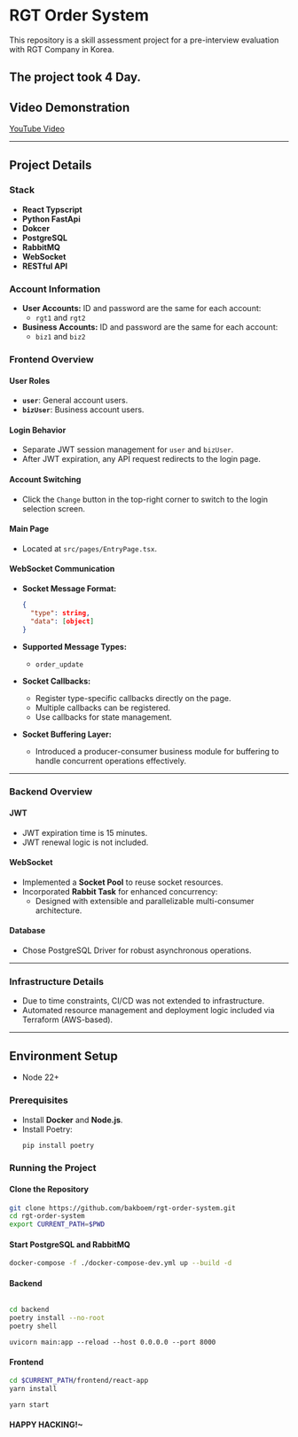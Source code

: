 # RGT Order System

This repository is a skill assessment project for a pre-interview evaluation with RGT Company in Korea.

## The project took 4 Day.

## Video Demonstration
[YouTube Video](https://youtu.be/tzzhALrxtS4)

---

## Project Details

### Stack
- **React Typscript**
- **Python FastApi**
- **Dokcer**
- **PostgreSQL**
- **RabbitMQ**
- **WebSocket**
- **RESTful API**
  

### Account Information
- **User Accounts:** ID and password are the same for each account:
  - `rgt1` and `rgt2`
- **Business Accounts:** ID and password are the same for each account:
  - `biz1` and `biz2`

### Frontend Overview

#### User Roles
- **`user`**: General account users.
- **`bizUser`**: Business account users.

#### Login Behavior
- Separate JWT session management for `user` and `bizUser`.
- After JWT expiration, any API request redirects to the login page.

#### Account Switching
- Click the `Change` button in the top-right corner to switch to the login selection screen.

#### Main Page
- Located at `src/pages/EntryPage.tsx`.

#### WebSocket Communication
- **Socket Message Format:**
  ```json
  {
    "type": string,
    "data": [object]
  }
  ```
- **Supported Message Types:**
  - `order_update`


- **Socket Callbacks:**
  - Register type-specific callbacks directly on the page.
  - Multiple callbacks can be registered.
  - Use callbacks for state management.

- **Socket Buffering Layer:**
  - Introduced a producer-consumer business module for buffering to handle concurrent operations effectively.

---

### Backend Overview

#### JWT
- JWT expiration time is 15 minutes.
- JWT renewal logic is not included.

#### WebSocket
- Implemented a **Socket Pool** to reuse socket resources.
- Incorporated **Rabbit Task** for enhanced concurrency:
  - Designed with extensible and parallelizable multi-consumer architecture.

#### Database
- Chose PostgreSQL Driver for robust asynchronous operations.

---

### Infrastructure Details
- Due to time constraints, CI/CD was not extended to infrastructure.
- Automated resource management and deployment logic included via Terraform (AWS-based).

---

## Environment Setup
- Node 22+
### Prerequisites
- Install **Docker** and **Node.js**.
- Install Poetry:
  ```bash
  pip install poetry
  ```

### Running the Project

#### Clone the Repository
```bash
git clone https://github.com/bakboem/rgt-order-system.git
cd rgt-order-system
export CURRENT_PATH=$PWD
```

#### Start PostgreSQL and RabbitMQ
```bash
docker-compose -f ./docker-compose-dev.yml up --build -d
```

#### Backend
```bash

cd backend
poetry install --no-root
poetry shell
```

```
uvicorn main:app --reload --host 0.0.0.0 --port 8000
```

#### Frontend
```bash
cd $CURRENT_PATH/frontend/react-app
yarn install
```
```
yarn start
```
#### HAPPY HACKING!~